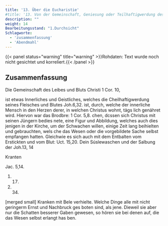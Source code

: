 ```yaml
---
title: '13. Über die Eucharistie'
#title: '13. Von der Gemeinschaft, Geniesung oder Teilhaftigwerdung des Leibes und Bluts Christi.'
description: ""
weight: 14
Bearbeitungsstand: "1.Durchsicht"
Schlagworte:
  - 'zusammenfassung'
  - 'Abendmahl'
---
```


{{< panel status="warning" title="warning" >}}Rohdaten: Text wurde noch nicht gesichtet und korreliert.{{< /panel >}}
<!-- Seite 615 -->

Zusammenfassung
---------------


Die Gemeinschaft des Leibes und Bluts Christi 1 Cor. 10,

 ist etwas Innerliches und Geistliches, welches die
Cheilhaftigwerdung seines Fleisches und Blutes Joh.6,32.
 ist, durch, welche der innerliche Mensch in den
Herzen derer, in welchen Christus wohnt, tägs
 lich genähret wird. Hiervon war das Brodbre: 1 Cor. 5,8.
chen, dcssen sich Christus mit seinen Jüngern bedies
 nete, eine Figur und Abbildung, welches auch dies
 jenigen in der Kirche, um der Schwachen willen,
 einige Zeit lang beihielten und gebrauchten, wels
 che das Wesen oder die vorgebildete Sache selbst
 empfangen hatten. Gleichwie es sich auch mit
 dem Entbalten vom Erstickten und vom Blut: Uct. 15,20.
 Dein Súslewaschen und der Salbung der Joh.13, 14

Kranten

Jac. 5,14.

1.  17.

2.  34.
<!-- Seite 616 -->
[merged small]
Kranken mit Bele verhielte. Welche Dinge alle mit nicht geringerm Ernst und Nachbruck ges boten sind, als jene. Dieweil sie aber nur die Schatten besserer Gaben gewesen, so hören sie bei denen auf, die das Wesen selbst erlangt has ben.

